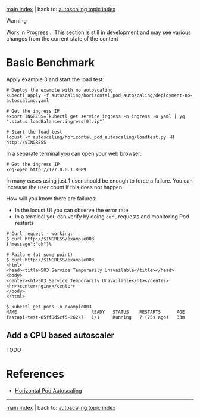 [main index](../../README.md) | back to: [autoscaling topic index](../README.md)

> [!WARNING]
> Work in Progress... This section is still in development and may see various changes from the current state of the content

<!--
TODO - Add metrics monitoring...
-->

# Basic Benchmark

Apply example 3 and start the load test:

```shell
# Deploy the example with no autoscaling
kubectl apply -f autoscaling/horizontal_pod_autoscaling/deployment-no-autoscaling.yaml

# Get the ingress IP
export INGRESS=`kubectl get service ingress -n ingress -o yaml | yq ".status.loadBalancer.ingress[0].ip"`

# Start the load test
locust -f autoscaling/horizontal_pod_autoscaling/loadtest.py -H http://$INGRESS
```

In a separate terminal you can open your web browser:

```shell
# Get the ingress IP
xdg-open http://127.0.0.1:8089
```

In many cases using just 1 user should be enough to force a failure. You can increase the user count if this does not happen.

How will you know there are failures:

* In the locust UI you can observe the error rate
* In a terminal you can verify by doing `curl` requests and monitoring Pod restarts

```shell
# Curl request - working:
$ curl http://$INGRESS/example003  
{"message":"ok"}%

# Failure (at some point)
$ curl http://$INGRESS/example003 
<html>
<head><title>503 Service Temporarily Unavailable</title></head>
<body>
<center><h1>503 Service Temporarily Unavailable</h1></center>
<hr><center>nginx</center>
</body>
</html>

$ kubectl get pods -n example003
NAME                            READY   STATUS    RESTARTS      AGE
fastapi-test-85ff8d5cf5-262k7   1/1     Running   7 (75s ago)   33m
```

## Add a CPU based autoscaler

TODO

# References

* [Horizontal Pod Autoscaling](https://kubernetes.io/docs/tasks/run-application/horizontal-pod-autoscale/)

<hr />

[main index](../../README.md) | back to: [autoscaling topic index](../README.md)
